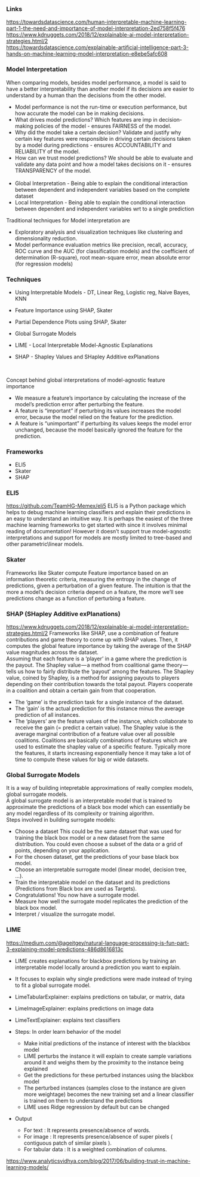 ### Links
https://towardsdatascience.com/human-interpretable-machine-learning-part-1-the-need-and-importance-of-model-interpretation-2ed758f5f476  <br/>
https://www.kdnuggets.com/2018/12/explainable-ai-model-interpretation-strategies.html/2  <br/>
https://towardsdatascience.com/explainable-artificial-intelligence-part-3-hands-on-machine-learning-model-interpretation-e8ebe5afc608  <br/>

### Model Interpretation
When comparing models, besides model performance, a model is said to have a better interpretability than another model if its decisions are easier to understand by a human than the decisions from the other model.  <br/>
* Model performance is not the run-time or execution performance, but how accurate the model can be in making decisions.
* What drives model predictions? Which features are imp in decision-making policies of the model - ensures FAIRNESS of the model.
* Why did the model take a certain decision? Validate and justify why certain key features were responsible in driving certain decisions taken by a model during predictions - ensures ACCOUNTABILITY and RELIABILITY of the model.
* How can we trust model predictions? We should be able to evaluate and validate any data point and how a model takes decisions on it - ensures TRANSPARENCY of the model.
  <br/>
  <br/>
* Global Interpretation - Being able to explain the conditional interaction between dependent and independent variables based on the complete dataset
* Local Interpretation - Being able to explain the conditional interaction between dependent and independent variables wrt to a single prediction

Traditional techniques for Model interpretation are 
* Exploratory analysis and visualization techniques like clustering and dimensionality reduction.
* Model performance evaluation metrics like precision, recall, accuracy, ROC curve and the AUC (for classification models) and the coefficient of determination (R-square), root mean-square error, mean absolute error (for regression models)


### Techniques
* Using Interpretable Models - DT, Linear Reg, Logistic reg, Naive Bayes, KNN
* Feature Importance using SHAP, Skater
* Partial Dependence Plots using SHAP, Skater
* Global Surrogate Models
* LIME - Local Interpretable Model-Agnostic Explanations
* SHAP - Shapley Values and SHapley Additive exPlanations

  <br/>
Concept behind global interpretations of model-agnostic feature importance
* We measure a feature’s importance by calculating the increase of the model’s prediction error after perturbing the feature.
* A feature is “important” if perturbing its values increases the model error, because the model relied on the feature for the prediction.
* A feature is “unimportant” if perturbing its values keeps the model error unchanged, because the model basically ignored the feature for the prediction.

### Frameworks
* ELI5
* Skater
* SHAP

### ELI5
https://github.com/TeamHG-Memex/eli5
ELI5 is a Python package which helps to debug machine learning classifiers and explain their predictions in an easy to understand an intuitive way. It is perhaps the easiest of the three machine learning frameworks to get started with since it involves minimal reading of documentation! However it doesn’t support true model-agnostic interpretations and support for models are mostly limited to tree-based and other parametric\linear models.


### Skater
Frameworks like Skater compute Feature importance based on an information theoretic criteria, measuring the entropy in the change of predictions, given a perturbation of a given feature. The intuition is that the more a model’s decision criteria depend on a feature, the more we’ll see predictions change as a function of perturbing a feature. 

### SHAP (SHapley Additive exPlanations) 
https://www.kdnuggets.com/2018/12/explainable-ai-model-interpretation-strategies.html/2
Frameworks like SHAP, use a combination of feature contributions and game theory to come up with SHAP values. Then, it computes the global feature importance by taking the average of the SHAP value magnitudes across the dataset.  <br/>
Assuming that each feature is a ‘player’ in a game where the prediction is the payout. The Shapley value — a method from coalitional game theory — tells us how to fairly distribute the ‘payout’ among the features. The Shapley value, coined by Shapley, is a method for assigning payouts to players depending on their contribution towards the total payout. Players cooperate in a coalition and obtain a certain gain from that cooperation.
* The ‘game’ is the prediction task for a single instance of the dataset.
* The ‘gain’ is the actual prediction for this instance minus the average prediction of all instances.
* The ‘players’ are the feature values of the instance, which collaborate to receive the gain (= predict a certain value).
The Shapley value is the average marginal contribution of a feature value over all possible coalitions. Coalitions are basically combinations of features which are used to estimate the shapley value of a specific feature. Typically more the features, it starts increasing exponentially hence it may take a lot of time to compute these values for big or wide datasets. 


### Global Surrogate Models
It is a way of building intepretable approximations of really complex models, global surrogate models.  <br/>
A global surrogate model is an interpretable model that is trained to approximate the predictions of a black box model which can essentially be any model regardless of its complexity or training algorithm.  <br/>
Steps involved in building surrogate models:  <br/>
* Choose a dataset This could be the same dataset that was used for training the black box model or a new dataset from the same distribution. You could even choose a subset of the data or a grid of points, depending on your application.
* For the chosen dataset, get the predictions of your base black box model.
* Choose an interpretable surrogate model (linear model, decision tree, …).
* Train the interpretable model on the dataset and its predictions (Predictions from Black box are used as Targets).
* Congratulations! You now have a surrogate model.
* Measure how well the surrogate model replicates the prediction of the black box model.
* Interpret / visualize the surrogate model.

### LIME
https://medium.com/@ageitgey/natural-language-processing-is-fun-part-3-explaining-model-predictions-486d8616813c </br>
* LIME creates explanations for blackbox predictions by training an interpretable model locally around a prediction you want to explain.
* It focuses to explain why single predictions were made instead of trying to fit a global surrogate model. 
* LimeTabularExplainer: explains predictions on tabular, or matrix, data
* LimeImageExplainer: explains predictions on image data
* LimeTextExplainer: explains text classifiers

* Steps: In order learn behavior of the model
  * Make initial predictions of the instance of interest with the blackbox model
  * LIME perturbs the instance it will explain to create sample variations around it and weighs them by the proximity to the instance being explained
  * Get the predictions for these perturbed instances using the blackbox model
  * The perturbed instances (samples close to the instance are given more weightage) becomes the new training set and a linear classifier is trained on them to understand the predictions
  * LIME uses Ridge regression by default but can be changed

* Output
  * For text : It represents presence/absence of words.
  * For image : It represents presence/absence of super pixels ( contiguous patch of similar pixels ). 
  * For tabular data : It is a weighted combination of columns.

https://www.analyticsvidhya.com/blog/2017/06/building-trust-in-machine-learning-models/ </br>





